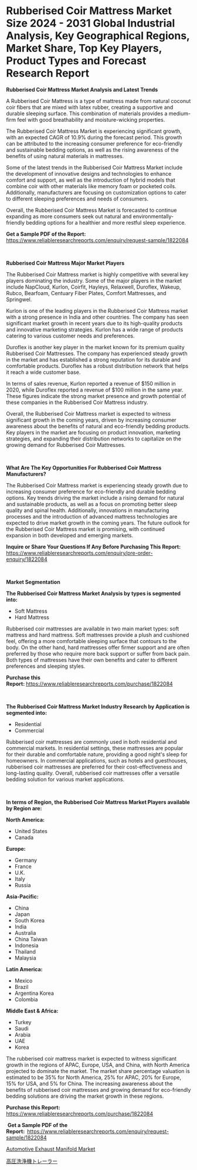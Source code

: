 <p><h1>Rubberised Coir Mattress Market Size 2024 - 2031 Global Industrial Analysis, Key Geographical Regions, Market Share, Top Key Players, Product Types and Forecast Research Report</h1></p><p><strong>Rubberised Coir Mattress Market Analysis and Latest Trends</strong></p>
<p><p>A Rubberised Coir Mattress is a type of mattress made from natural coconut coir fibers that are mixed with latex rubber, creating a supportive and durable sleeping surface. This combination of materials provides a medium-firm feel with good breathability and moisture-wicking properties.</p><p>The Rubberised Coir Mattress Market is experiencing significant growth, with an expected CAGR of 10.9% during the forecast period. This growth can be attributed to the increasing consumer preference for eco-friendly and sustainable bedding options, as well as the rising awareness of the benefits of using natural materials in mattresses.</p><p>Some of the latest trends in the Rubberised Coir Mattress Market include the development of innovative designs and technologies to enhance comfort and support, as well as the introduction of hybrid models that combine coir with other materials like memory foam or pocketed coils. Additionally, manufacturers are focusing on customization options to cater to different sleeping preferences and needs of consumers.</p><p>Overall, the Rubberised Coir Mattress Market is forecasted to continue expanding as more consumers seek out natural and environmentally-friendly bedding options for a healthier and more restful sleep experience.</p></p>
<p><strong>Get a Sample PDF of the Report:&nbsp;</strong> <a href="https://www.reliableresearchreports.com/enquiry/request-sample/1822084">https://www.reliableresearchreports.com/enquiry/request-sample/1822084</a></p>
<p>&nbsp;</p>
<p><strong>Rubberised Coir Mattress Major Market Players</strong></p>
<p><p>The Rubberised Coir Mattress market is highly competitive with several key players dominating the industry. Some of the major players in the market include NapCloud, Kurlon, Coirfit, Hayleys, Relaxwell, Duroflex, Wakeup, Rubco, Bearfoam, Centuary Fiber Plates, Comfort Mattresses, and Springwel.</p><p>Kurlon is one of the leading players in the Rubberised Coir Mattress market with a strong presence in India and other countries. The company has seen significant market growth in recent years due to its high-quality products and innovative marketing strategies. Kurlon has a wide range of products catering to various customer needs and preferences.</p><p>Duroflex is another key player in the market known for its premium quality Rubberised Coir Mattresses. The company has experienced steady growth in the market and has established a strong reputation for its durable and comfortable products. Duroflex has a robust distribution network that helps it reach a wide customer base.</p><p>In terms of sales revenue, Kurlon reported a revenue of $150 million in 2020, while Duroflex reported a revenue of $100 million in the same year. These figures indicate the strong market presence and growth potential of these companies in the Rubberised Coir Mattress industry.</p><p>Overall, the Rubberised Coir Mattress market is expected to witness significant growth in the coming years, driven by increasing consumer awareness about the benefits of natural and eco-friendly bedding products. Key players in the market are focusing on product innovation, marketing strategies, and expanding their distribution networks to capitalize on the growing demand for Rubberised Coir Mattresses.</p></p>
<p>&nbsp;</p>
<p><strong>What Are The Key Opportunities For Rubberised Coir Mattress Manufacturers?</strong></p>
<p><p>The Rubberised Coir Mattress market is experiencing steady growth due to increasing consumer preference for eco-friendly and durable bedding options. Key trends driving the market include a rising demand for natural and sustainable products, as well as a focus on promoting better sleep quality and spinal health. Additionally, innovations in manufacturing processes and the introduction of advanced mattress technologies are expected to drive market growth in the coming years. The future outlook for the Rubberised Coir Mattress market is promising, with continued expansion in both developed and emerging markets.</p></p>
<p><strong>Inquire or Share Your Questions If Any Before Purchasing This Report:</strong> <a href="https://www.reliableresearchreports.com/enquiry/pre-order-enquiry/1822084">https://www.reliableresearchreports.com/enquiry/pre-order-enquiry/1822084</a></p>
<p>&nbsp;</p>
<p><strong>Market Segmentation</strong></p>
<p><strong>The Rubberised Coir Mattress Market Analysis by types is segmented into:</strong></p>
<p><ul><li>Soft Mattress</li><li>Hard Mattress</li></ul></p>
<p><p>Rubberised coir mattresses are available in two main market types: soft mattress and hard mattress. Soft mattresses provide a plush and cushioned feel, offering a more comfortable sleeping surface that contours to the body. On the other hand, hard mattresses offer firmer support and are often preferred by those who require more back support or suffer from back pain. Both types of mattresses have their own benefits and cater to different preferences and sleeping styles.</p></p>
<p><strong>Purchase this Report:&nbsp;</strong><a href="https://www.reliableresearchreports.com/purchase/1822084">https://www.reliableresearchreports.com/purchase/1822084</a></p>
<p>&nbsp;</p>
<p><strong>The Rubberised Coir Mattress Market Industry Research by Application is segmented into:</strong></p>
<p><ul><li>Residential</li><li>Commercial</li></ul></p>
<p><p>Rubberised coir mattresses are commonly used in both residential and commercial markets. In residential settings, these mattresses are popular for their durable and comfortable nature, providing a good night's sleep for homeowners. In commercial applications, such as hotels and guesthouses, rubberised coir mattresses are preferred for their cost-effectiveness and long-lasting quality. Overall, rubberised coir mattresses offer a versatile bedding solution for various market applications.</p></p>
<p>&nbsp;</p>
<p><strong>In terms of Region, the Rubberised Coir Mattress Market Players available by Region are:</strong></p>
<p>
    <p> <strong> North America: </strong>
        <ul>
            <li>United States</li>
            <li>Canada</li>
        </ul>
        </p> 
    <p> <strong> Europe: </strong>
        <ul>
            <li>Germany</li>
            <li>France</li>
            <li>U.K.</li>
            <li>Italy</li>
            <li>Russia</li>
        </ul>
        </p> 
    <p> <strong> Asia-Pacific: </strong>
        <ul>
            <li>China</li>
            <li>Japan</li>
            <li>South Korea</li>
            <li>India</li>
            <li>Australia</li>
            <li>China Taiwan</li>
            <li>Indonesia</li>
            <li>Thailand</li>
            <li>Malaysia</li>
        </ul>
        </p> 
    <p> <strong> Latin America: </strong>
        <ul>
            <li>Mexico</li>
            <li>Brazil</li>
            <li>Argentina Korea</li>
            <li>Colombia</li>
        </ul>
        </p> 
    <p> <strong> Middle East & Africa: </strong>
        <ul>
            <li>Turkey</li>
            <li>Saudi</li>
            <li>Arabia</li>
            <li>UAE</li>
            <li>Korea</li>
        </ul>
    </p>
    </p>
<p><p>The rubberised coir mattress market is expected to witness significant growth in the regions of APAC, Europe, USA, and China, with North America projected to dominate the market. The market share percentage valuation is estimated to be 35% for North America, 25% for APAC, 20% for Europe, 15% for USA, and 5% for China. The increasing awareness about the benefits of rubberised coir mattresses and growing demand for eco-friendly bedding solutions are driving the market growth in these regions.</p></p>
<p><strong>Purchase this Report: </strong><a href="https://www.reliableresearchreports.com/purchase/1822084">https://www.reliableresearchreports.com/purchase/1822084</a></p>
<p>&nbsp;<strong>Get a Sample PDF of the Report:&nbsp;&nbsp;</strong><a href="https://www.reliableresearchreports.com/enquiry/request-sample/1822084">https://www.reliableresearchreports.com/enquiry/request-sample/1822084</a></p>
<p><strong></strong></p>
<p><p><a href="https://boundless-drawbridge-702.notion.site/Insights-into-Automotive-Exhaust-Manifold-Market-Size-Analysing-Market-Share-Trends-and-Growth-fr-11c12d1ea59047ae9d33f2e6cef2fff6">Automotive Exhaust Manifold Market</a></p><p><a href="https://github.com/cbigkbh02719/Market-Research-Report-List-1/blob/main/73330694021.md">高圧洗浄機トレーラー</a></p></p>